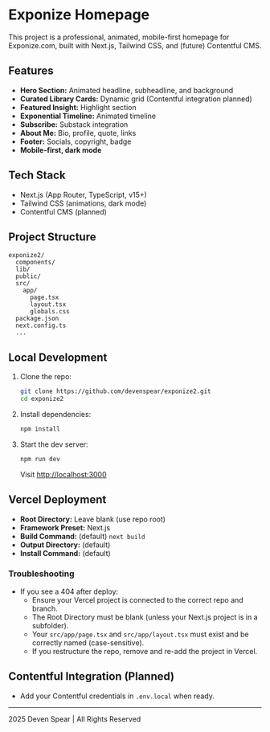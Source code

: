 # Exponize Homepage

This project is a professional, animated, mobile-first homepage for Exponize.com, built with Next.js, Tailwind CSS, and (future) Contentful CMS.

## Features
- **Hero Section:** Animated headline, subheadline, and background
- **Curated Library Cards:** Dynamic grid (Contentful integration planned)
- **Featured Insight:** Highlight section
- **Exponential Timeline:** Animated timeline
- **Subscribe:** Substack integration
- **About Me:** Bio, profile, quote, links
- **Footer:** Socials, copyright, badge
- **Mobile-first, dark mode**

## Tech Stack
- Next.js (App Router, TypeScript, v15+)
- Tailwind CSS (animations, dark mode)
- Contentful CMS (planned)

## Project Structure
```
exponize2/
  components/
  lib/
  public/
  src/
    app/
      page.tsx
      layout.tsx
      globals.css
  package.json
  next.config.ts
  ...
```

## Local Development
1. Clone the repo:
   ```bash
   git clone https://github.com/devenspear/exponize2.git
   cd exponize2
   ```
2. Install dependencies:
   ```bash
   npm install
   ```
3. Start the dev server:
   ```bash
   npm run dev
   ```
   Visit [http://localhost:3000](http://localhost:3000)

## Vercel Deployment
- **Root Directory:** Leave blank (use repo root)
- **Framework Preset:** Next.js
- **Build Command:** (default) `next build`
- **Output Directory:** (default)
- **Install Command:** (default)

### Troubleshooting
- If you see a 404 after deploy:
  - Ensure your Vercel project is connected to the correct repo and branch.
  - The Root Directory must be blank (unless your Next.js project is in a subfolder).
  - Your `src/app/page.tsx` and `src/app/layout.tsx` must exist and be correctly named (case-sensitive).
  - If you restructure the repo, remove and re-add the project in Vercel.

## Contentful Integration (Planned)
- Add your Contentful credentials in `.env.local` when ready.

---

2025 Deven Spear | All Rights Reserved
